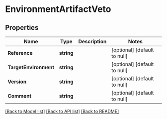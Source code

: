 # EnvironmentArtifactVeto

## Properties
Name | Type | Description | Notes
------------ | ------------- | ------------- | -------------
**Reference** | **string** |  | [optional] [default to null]
**TargetEnvironment** | **string** |  | [optional] [default to null]
**Version** | **string** |  | [optional] [default to null]
**Comment** | **string** |  | [optional] [default to null]

[[Back to Model list]](../README.md#documentation-for-models) [[Back to API list]](../README.md#documentation-for-api-endpoints) [[Back to README]](../README.md)


